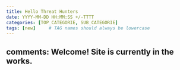 ```yaml
---
title: Hello Threat Hunters
date: YYYY-MM-DD HH:MM:SS +/-TTTT
categories: [TOP_CATEGORIE, SUB_CATEGORIE]
tags: [new]     # TAG names should always be lowercase
---
```

comments: Welcome! Site is currently in the works.
---
